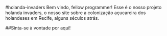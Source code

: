 #holanda-invaders
Bem vindo, fellow programmer!
Esse é o nosso projeto holanda invaders, o nosso site sobre a colonização açucareira dos holandeses em Recife, alguns séculos atrás.

##Sinta-se à vontade por aqui!
